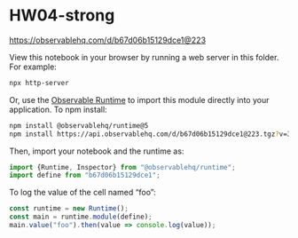# HW04-strong

https://observablehq.com/d/b67d06b15129dce1@223

View this notebook in your browser by running a web server in this folder. For
example:

~~~sh
npx http-server
~~~

Or, use the [Observable Runtime](https://github.com/observablehq/runtime) to
import this module directly into your application. To npm install:

~~~sh
npm install @observablehq/runtime@5
npm install https://api.observablehq.com/d/b67d06b15129dce1@223.tgz?v=3
~~~

Then, import your notebook and the runtime as:

~~~js
import {Runtime, Inspector} from "@observablehq/runtime";
import define from "b67d06b15129dce1";
~~~

To log the value of the cell named “foo”:

~~~js
const runtime = new Runtime();
const main = runtime.module(define);
main.value("foo").then(value => console.log(value));
~~~
